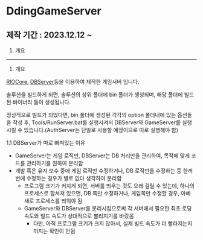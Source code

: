# DdingGameServer

## 제작 기간 : 2023.12.12 ~

1. 개요

---

1. 개요

[RIOCore](https://github.com/m5623skhj/RIOServerTest), [DBServer](https://github.com/m5623skhj/DBConnector)등을 이용하여 제작한 게임서버 입니다.

솔루션을 빌드하게 되면, 솔루션의 상위 폴더에 bin 폴더가 생성되며, 해당 폴더에 빌드된 바이너리 들이 생성됩니다.

정상적으로 빌드가 되었다면, bin 폴더에 생성된 각각의 option 폴더내에 있는 옵션들을 작성 후, Tools/RunServer.bat를 실행시켜서 DBServer와 GameServer를 실행시킬 수 있습니다.(AuthServer는 단일로 사용할 예정이므로 따로 실행해야 함)

1.1 DBServer가 따로 빠져있는 이유
* GameServer는 게임 로직만, DBServer는 DB 처리만을 관리하여, 목적에 맞게 코드를 관리하기를 원하여 분리함
* 개발 혹은 유지 보수 중에 게임 로직만 수정하거나, DB 로직만을 수정하는 등 한꺼번에 수정하는 경우가 별로 없다 생각하여 분리함
  * 프로그램 크기가 커지게 되면, 서버를 띄우는 것도 오래 걸릴 수 있는데, 하나의 프로세스로 합쳐져 있으면, DB 쪽만 수정하거나, 게임쪽만 수정할 경우, 아예 새로 프로세스를 띄워야 됨
  * GameServer와 DBServer를 분리시킴으로써 각 서버에서 필요한 최초 로딩 속도와 빌드 속도가 상대적으로 빨리지기를 바랐음
    * 다만, 아직 프로그램 크기가 크지 않아서, 실제 빌드 속도가 더 빨라지는지 까지는 확인이 안됨
